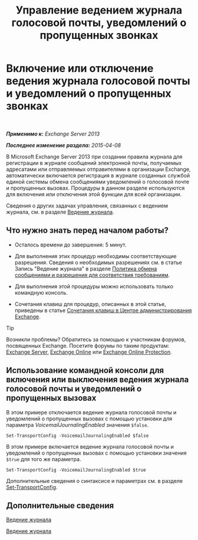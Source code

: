 ﻿---
title: 'Управление ведением журнала голосовой почты, уведомлений о пропущенных звонках'
TOCTitle: Включение или отключение ведения журнала голосовой почты и уведомлений о пропущенных звонках
ms:assetid: 5164a92e-69e6-4339-b80c-0cfbf0dc0198
ms:mtpsurl: https://technet.microsoft.com/ru-ru/library/Bb201690(v=EXCHG.150)
ms:contentKeyID: 50488143
ms.date: 05/22/2018
mtps_version: v=EXCHG.150
ms.translationtype: MT
---

# Включение или отключение ведения журнала голосовой почты и уведомлений о пропущенных звонках

 

_**Применимо к:** Exchange Server 2013_

_**Последнее изменение раздела:** 2015-04-08_

В Microsoft Exchange Server 2013 при создании правила журнала для регистрации в журнале сообщений электронной почты, получаемых адресатами или отправляемых отправителями в организации Exchange, автоматически включается регистрация в журнале созданных службой единой системы обмена сообщениями уведомлений о голосовой почте и пропущенных вызовах. Процедуры в данном разделе используются для включения или отключения этой функции для всей организации.

Сведения о других задачах управления, связанных с ведением журнала, см. в разделе [Ведение журнала](https://docs.microsoft.com/ru-ru/exchange/security-and-compliance/journaling/manage-journaling).

## Что нужно знать перед началом работы?

  - Осталось времени до завершения: 5 минут.

  - Для выполнения этих процедур необходимы соответствующие разрешения. Сведения о необходимых разрешениях см. в статье Запись "Ведение журнала" в разделе [Политика обмена сообщениями и разрешения для соответствия требованиям](messaging-policy-and-compliance-permissions-exchange-2013-help.md).

  - Для выполнения этой процедуры можно использовать только командную консоль.

  - Сочетания клавиш для процедур, описанных в этой статье, приведены в статье [Сочетания клавиш в Центре администрирования Exchange](keyboard-shortcuts-in-the-exchange-admin-center-exchange-online-protection-help.md).

> [!TIP]  
> Возникли проблемы? Обратитесь за помощью к участникам форумов, посвященных Exchange. Посетите форумы по таким продуктам: <a href="https://go.microsoft.com/fwlink/p/?linkid=60612">Exchange Server</a>, <a href="https://go.microsoft.com/fwlink/p/?linkid=267542">Exchange Online</a> или <a href="https://go.microsoft.com/fwlink/p/?linkid=285351">Exchange Online Protection</a>.


## Использование командной консоли для включения или выключения ведения журнала голосовой почты и уведомлений о пропущенных вызовах

В этом примере отключается ведение журнала голосовой почты и уведомлений о пропущенных вызовах с помощью установки для параметра *VoicemailJournalingEnabled* значения `$false`.

    Set-TransportConfig -VoicemailJournalingEnabled $false

В этом примере включается ведение журнала голосовой почты и уведомлений о пропущенных вызовах с помощью установки значения `$true` для того же параметра.

    Set-TransportConfig -VoicemailJournalingEnabled $true

Дополнительные сведения о синтаксисе и параметрах см. в разделе [Set-TransportConfig](https://technet.microsoft.com/ru-ru/library/bb124151\(v=exchg.150\)).

## Дополнительные сведения

[Ведение журнала](journaling-exchange-2013-help.md)

[Ведение журнала](https://docs.microsoft.com/ru-ru/exchange/security-and-compliance/journaling/manage-journaling)

